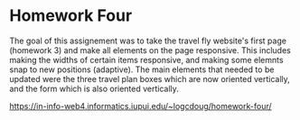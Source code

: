 # Homework Four

The goal of this assignement was to take the travel fly website's first page (homework 3) and make all elements on the page responsive. This includes making the widths of certain items responsive, and making some elemnts snap to new positions (adaptive). The main elements that needed to be updated were the three travel plan boxes which are now oriented vertically, and the form which is also oriented vertically.

https://in-info-web4.informatics.iupui.edu/~logcdoug/homework-four/
